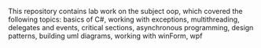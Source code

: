 This repository contains lab work on the subject oop, which covered the following topics: basics of C#, working with exceptions, multithreading, delegates and events, critical sections, asynchronous programming, design patterns, building uml diagrams, working with winForm, wpf
